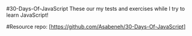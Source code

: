 #30-Days-Of-JavaScript
These our my tests and exercises while I try to learn JavaScript!

#Resource 
repo: [https://github.com/Asabeneh/30-Days-Of-JavaScript]
